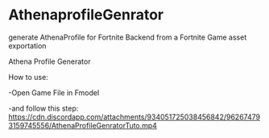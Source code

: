 # AthenaprofileGenrator
generate AthenaProfile for Fortnite Backend from a Fortnite Game asset exportation

Athena Profile Generator 

How to use:

-Open Game File in Fmodel

-and follow this step: https://cdn.discordapp.com/attachments/934051725038456842/962674793159745556/AthenaProfileGenratorTuto.mp4

